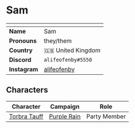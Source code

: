 # Sam

| []() | |
| --- | --- |
| **Name** | Sam |
| **Pronouns** | they/them |
| **Country** | 🇬🇧 United Kingdom |
| **Discord** | `alifeofenby#5550` |
| **Instagram** | [alifeofenby](https://www.instagram.com/alifeofenby/) |

## Characters

| Character | Campaign | Role |
| --- | --- | --- |
| [Torbra Tauff](../astarus/people/torbra-tauff.md) | [Purple Rain](../campaigns/purple-rain/purple-rain.md) | Party Member |
